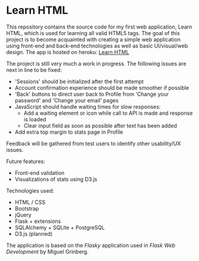 Learn HTML
==========

This repository contains the source code for my first web application, Learn HTML, which is used for learning all valid HTML5 tags. The goal of this project is to become acquainted with creating a simple web application using front-end and back-end technologies as well as basic UI/visual/web design. The app is hosted on heroku: [Learn HTML](https://learn-html.herokuapp.com)

The project is still very much a work in progress. The following issues are next in line to be fixed:

- 'Sessions' should be initialized after the first attempt
- Account confirmation experience should be made smoother if possible
- 'Back' buttons to direct user back to Profile from 'Change your password' and 'Change your email' pages
- JavaScript should handle waiting times for slow responses:
    - Add a waiting element or icon while call to API is made and response is loaded
    - Clear input field as soon as possible after text has been added
- Add extra top margin to stats page in Profile


Feedback will be gathered from test users to identify other usability/UX issues.


Future features:
- Front-end validation
- Visualizations of stats using D3.js


Technologies used:
- HTML / CSS
- Bootstrap
- jQuery
- Flask + extensions
- SQLAlchemy + SQLite + PostgreSQL
- D3.js (planned)


The application is based on the _Flasky_ application used in _Flask Web Development_ by Miguel Grinberg.